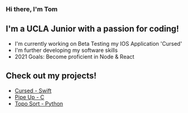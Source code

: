 ### Hi there, I'm Tom

## I'm a UCLA Junior with a passion for coding!
- I'm currently working on Beta Testing my IOS Application 'Cursed' 
- I'm further developing my software skills
- 2021 Goals: Become proficient in Node & React 

## Check out my projects!
* [Cursed - Swift](https://github.com/tridentget/cursed)
* [Pipe Up - C](https://github.com/tridentget/Pipe-Up)
* [Topo Sort - Python](https://github.com/tridentget/Topo-Sort)







